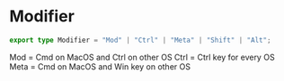 # Modifier

```ts
export type Modifier = "Mod" | "Ctrl" | "Meta" | "Shift" | "Alt";
```

Mod = Cmd on MacOS and Ctrl on other OS
Ctrl = Ctrl key for every OS
Meta = Cmd on MacOS and Win key on other OS

